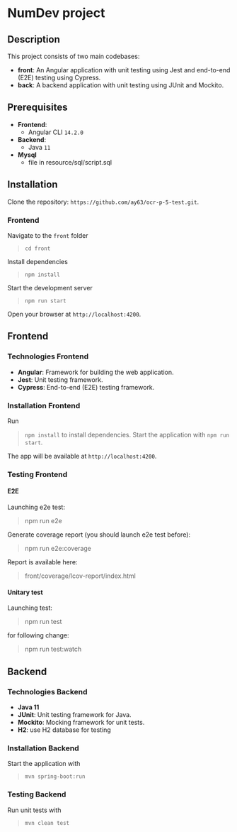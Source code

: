 
# NumDev project

## Description
This project consists of two main codebases:
- **front**: An Angular application with unit testing using Jest and end-to-end (E2E) testing using Cypress.
- **back**: A backend application with unit testing using JUnit and Mockito.

## Prerequisites
- **Frontend**:
  - Angular CLI `14.2.0`
- **Backend**:
  - Java `11`
 - **Mysql**
	 - file in resource/sql/script.sql

## Installation
Clone the repository: `https://github.com/ay63/ocr-p-5-test.git`.

### Frontend
Navigate to the `front` folder
>  `cd front`

Install dependencies
> `npm install`

Start the development server
> `npm run start`

Open your browser at `http://localhost:4200`.

## Frontend

### Technologies Frontend
- **Angular**: Framework for building the web application.
- **Jest**: Unit testing framework.
- **Cypress**: End-to-end (E2E) testing framework.

### Installation Frontend
Run
>  `npm install` to install dependencies. 
Start the application with
>  `npm run start`. 

The app will be available at `http://localhost:4200`.

### Testing Frontend
#### E2E
Launching e2e test:
> npm run e2e

Generate coverage report (you should launch e2e test before):
> npm run e2e:coverage

Report is available here:
> front/coverage/lcov-report/index.html

#### Unitary test
Launching test:
> npm run test

for following change:
> npm run test:watch

## Backend

### Technologies Backend
- **Java 11**
- **JUnit**: Unit testing framework for Java.
- **Mockito**: Mocking framework for unit tests.
- **H2**: use H2 database for testing

### Installation Backend

Start the application with 
> `mvn spring-boot:run` 

### Testing Backend
Run unit tests with 
> `mvn clean test` 

